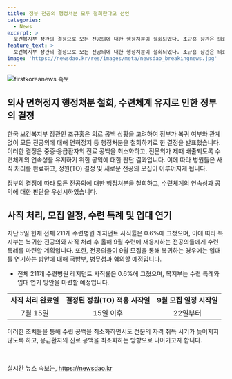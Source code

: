```yaml
---
title: 정부 전공의 행정처분 모두 철회한다고 선언
categories:
  - News
excerpt: >
  보건복지부 장관의 결정으로 모든 전공의에 대한 행정처분이 철회되었다. 조규홍 장관은 의료 공백을 고려해 이를 결정했으며, 향후에도 전공의에 대한 행정처분을 하지 않을 계획이라고 밝혔다. 또한, 수련병원에 오는 15일까지 사직 처리를 완료해달라는 요청과 9월 모집을 통해 복귀하는 전공의들에게는 수련 특례를 마련할 예정이라고 전했다. 현재 사직률은 0.6%에 불과하며, 복귀한 전공의와 사직 처리 후 재응시하는 전공의들에게는 병무청과 협의하여 입대 연기 방안을 모색 중이다.
feature_text: >
  보건복지부 장관의 결정으로 모든 전공의에 대한 행정처분이 철회되었다. 조규홍 장관은 의료 공백을 고려해 이를 결정했으며, 향후에도 전공의에 대한 행정처분을 하지 않을 계획이라고 밝혔다. 또한, 수련병원에 오는 15일까지 사직 처리를 완료해달라는 요청과 9월 모집을 통해 복귀하는 전공의들에게는 수련 특례를 마련할 예정이라고 전했다. 현재 사직률은 0.6%에 불과하며, 복귀한 전공의와 사직 처리 후 재응시하는 전공의들에게는 병무청과 협의하여 입대 연기 방안을 모색 중이다.
image: 'https://newsdao.kr/res/images/meta/newsdao_breakingnews.jpg'
---
```


<p><img src="https://newsdao.kr/res/images/meta/newsdao_breakingnews.jpg" alt="firstkoreanews 속보" /></p>

<h2 data-ke-size="size26">의사 면허정지 행정처분 철회, 수련체계 유지로 인한 정부의 결정</h2>

<p>한국 보건복지부 장관인 조규홍은 의료 공백 상황을 고려하여 정부가 복귀 여부와 관계없이 모든 전공의에 대해 면허정지 등 행정처분을 철회하기로 한 결정을 발표했습니다. 이러한 결정은 중증·응급환자의 진료 공백을 최소화하고, 전문의가 제때 배출되도록 수련체계의 연속성을 유지하기 위한 공익에 대한 판단 결과입니다. 이에 따라 병원들은 사직 처리를 완료하고, 정원(TO) 결정 및 새로운 전공의 모집이 이루어지게 됩니다.</p>

<p data-ke-size="size16">정부의 결정에 따라 모든 전공의에 대한 행정처분을 철회하고, 수련체계의 연속성과 공익에 대한 판단을 우선시하였습니다.</p>

<h2 data-ke-size="size24">사직 처리, 모집 일정, 수련 특례 및 입대 연기</h2>

<p>지난 5일 현재 전체 211개 수련병원 레지던트 사직률은 0.6%에 그쳤으며, 이에 따라 복지부는 복귀한 전공의와 사직 처리 후 올해 9월 수련에 재응시하는 전공의들에게 수련 특례를 마련할 계획입니다. 또한, 전공의들이 9월 모집을 통해 복귀하는 경우에는 입대를 연기하는 방안에 대해 국방부, 병무청과 협의할 예정입니다.</p>

<ul>
    <li>전체 211개 수련병원 레지던트 사직률은 0.6%에 그쳤으며, 복지부는 수련 특례와 입대 연기 방안을 마련할 예정입니다.</li>
</ul>

<table>
    <tr>
        <td style="text-align: center; height: 17px;"><b>사직 처리 완료일</b></td>
        <td style="text-align: center; height: 17px;"><b>결정된 정원(TO) 적용 시작일</b></td>
        <td style="text-align: center; height: 17px;"><b>9월 모집 일정 시작일</b></td>
    </tr>
    <tr>
        <td style="text-align: center; height: 17px;">7월 15일</td>
        <td style="text-align: center; height: 17px;">15일 이후</td>
        <td style="text-align: center; height: 17px;">22일부터</td>
    </tr>
</table>

<p>이러한 조치들을 통해 수련 공백을 최소화하면서도 전문의 자격 취득 시기가 늦어지지 않도록 하고, 응급환자의 진료 공백을 최소화하는 방향으로 나아가고자 합니다.</p>

<p data-ke-size="size16">&nbsp;</p>
실시간 뉴스 속보는, <a href="https://newsdao.kr" rel="dofollow">https://newsdao.kr</a>


